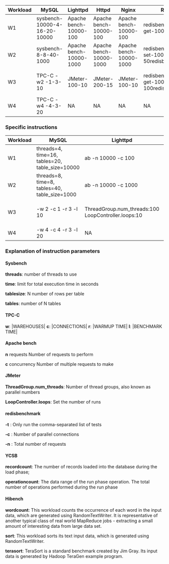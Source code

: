 | Workload | MySQL      | Lighttpd     | Httpd        | Nginx        | Redis          | Yarn    | HDFS    | Mapreduce | Hbase | Tomcat       |
| -------- | ---------- | ------------ | ------------ | ------------ | -------------- | ------- | ------- | --------- | ----- | ------------ |
| W1       | sysbench-10000-4-16-20-10000 | Apache bench- 10000-100 | Apache bench- 10000-100 | Apache bench- 10000-100 | redisbenchmark-get-10000-50 | HiBench-micro.sort | HiBench-micro.sortHiBench | HiBench-micro.sortHiBench | YCSB-100000-100000-workloadb | Apache bench-10000-100 |
| W2       | sysbench-8-8-40-1000 | Apache bench-10000-1000 | Apache bench-10000-1000 | Apache bench-10000-1000 | redisbenchmark-set-10000-50redisbenchmark | HiBench-micro.terasortHiBench | HiBench-micro.terasortHiBench | HiBench-micro.terasortHiBench | YCSB-1000-1000-workloada | Apache bench-10000-1000 |
| W3       | TPC-C -w2 -1-3-10 | JMeter-100-10 | JMeter-200-15 | JMeter-100-10 | redisbenchmark-get-100000-100redisbenchmark | HiBench-micro.wordcountHiBench | HiBench-micro.wordcountHiBench | HiBench-micro.wordcountHiBench | YCSB-10000-10000-workloadc   | Apache bench-1000-100 |
| W4       | TPC-C -w4 -4-3-20 | NA           | NA           | NA           | NA             | NA      | NA      | NA        | NA    | NA           |





### Specific instructions

| Workload | MySQL                                           | Lighttpd                                            | Httpd                                               | Nginx                                               | Redis                   | Yarn                    | HDFS                    | Mapreduce               | Hbase                   | Tomcat              |
| -------- | ----------------------------------------------- | --------------------------------------------------- | --------------------------------------------------- | --------------------------------------------------- | ----------------------- | ----------------------- | ----------------------- | ----------------------- | ----------------------- | ------------------- |
| W1       | threads=4, time=16, tables=20, table_size=10000 | ab -n 10000 -c 100                                  | ab -n 10000 -c 100                                  | ab -n 10000 -c 100                                  | -t get -n 10000 -c 50   | HiBench-micro.sort      | HiBench-micro.sort      | HiBench-micro.sort      | 100000-100000-workloadb | ab -n 10000 -c 100  |
| W2       | threads=8, time=8, tables=40, table_size=1000   | ab -n 10000 -c 1000                                 | ab -n 10000 -c 1000                                 | ab -n 10000 -c 1000                                 | -t set -n 10000 -c 50   | HiBench-micro.terasort  | HiBench-micro.terasort  | HiBench-micro.terasort  | 1000-1000-workloada     | ab -n 10000 -c 1000 |
| W3       | -w 2 -c 1 -r 3 -l 10                            | ThreadGroup.num_threads:100 LoopController.loops:10 | ThreadGroup.num_threads:200 LoopController.loops:15 | ThreadGroup.num_threads:100 LoopController.loops:10 | -t get -n 100000 -c 100 | HiBench-micro.wordcount | HiBench-micro.wordcount | HiBench-micro.wordcount | 10000-10000-workloadc   | ab -n 1000 -c 100   |
| W4       | -w 4 -c 4 -r 3 -l 20                            | NA                                                  | NA                                                  | NA                                                  | NA                      | NA                      | NA                      | NA                      | NA                      | NA                  |



### Explanation of  instruction parameters

#### Sysbench

**threads**: number of threads to use 

**time**: limit for total execution time in seconds 

**tablesize**: N number of rows per table 

**tables**: number of N tables 



#### TPC-C
**w**: |WAREHOUSES| 
**c**: |CONNECTIONS|
**r**: |WARMUP TIME| 
**l**: |BENCHMARK TIME|



#### Apache bench

**n** requests Number of requests to perform

**c** concurrency Number of multiple requests to make



####   JMeter

**ThreadGroup.num_threads**: Number of thread groups, also known as parallel numbers

**LoopController.loops**: Set the number of runs



#### redisbenchmark

**-t** : Only run the comma-separated list of tests

**-c** : Number of parallel connections 

**-n** : Total number of requests 



#### YCSB

**recordcount**: The number of records loaded into the database during the load phase; 

**operationcount**: The data range of the run phase operation. The total number of operations performed during the run phase



#### Hibench

**wordcount**: This workload counts the occurrence of each word in the input data, which are generated using RandomTextWriter. It is representative of another typical class of real world MapReduce jobs - extracting a small amount of interesting data from large data set.

**sort**: This workload sorts its text input data, which is generated using RandomTextWriter.

**terasort**: TeraSort is a standard benchmark created by Jim Gray. Its input data is generated by Hadoop TeraGen example program.